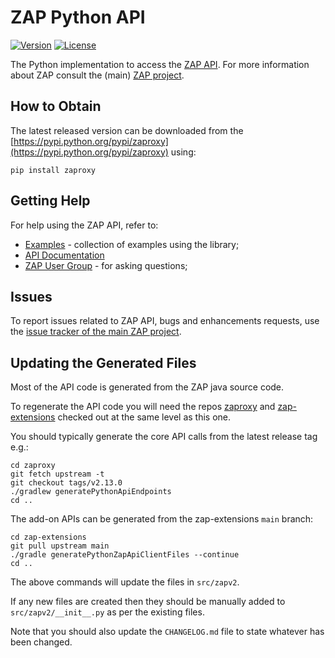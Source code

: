 # ZAP Python API

[![Version](https://img.shields.io/pypi/v/zaproxy.svg)](https://pypi.python.org/pypi/zaproxy)
[![License](https://img.shields.io/badge/license-Apache%202-4EB1BA.svg)](https://www.apache.org/licenses/LICENSE-2.0.html)

The Python implementation to access the [ZAP API](https://www.zaproxy.org/docs/api/). For more information
about ZAP consult the (main) [ZAP project](https://github.com/zaproxy/zaproxy/).

## How to Obtain

The latest released version can be downloaded from the [https://pypi.python.org/pypi/zaproxy](https://pypi.python.org/pypi/zaproxy) using:

    pip install zaproxy

## Getting Help

For help using the ZAP API, refer to:
  * [Examples](https://github.com/zaproxy/zap-api-python/tree/main/src/examples) - collection of examples using the library;
  * [API Documentation](https://www.zaproxy.org/docs/api/)
  * [ZAP User Group](https://groups.google.com/group/zaproxy-users) - for asking questions;
  
## Issues

To report issues related to ZAP API, bugs and enhancements requests, use the [issue tracker of the main ZAP project](https://github.com/zaproxy/zaproxy/issues).

## Updating the Generated Files

Most of the API code is generated from the ZAP java source code.

To regenerate the API code you will need the repos [zaproxy](https://github.com/zaproxy/zaproxy) and [zap-extensions](https://github.com/zaproxy/zap-extensions) checked out at the same level as this one.

You should typically generate the core API calls from the latest release tag e.g.:

```
cd zaproxy
git fetch upstream -t
git checkout tags/v2.13.0
./gradlew generatePythonApiEndpoints
cd ..
```

The add-on APIs can be generated from the zap-extensions `main` branch:

```
cd zap-extensions
git pull upstream main
./gradle generatePythonZapApiClientFiles --continue
cd ..
```

The above commands will update the files in `src/zapv2`.

If any new files are created then they should be manually added to `src/zapv2/__init__.py` as per the existing files.

Note that you should also update the `CHANGELOG.md` file to state whatever has been changed.
